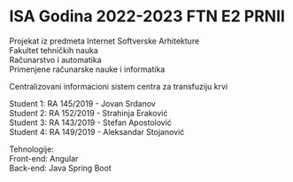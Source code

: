 # ISA Godina 2022-2023 FTN E2 PRNII  
Projekat iz predmeta Internet Softverske Arhitekture  
Fakultet tehničkih nauka  
Računarstvo i automatika  
Primenjene računarske nauke i informatika  
   
Centralizovani informacioni sistem centra za transfuziju krvi   

Student 1: RA 145/2019 - Jovan Srdanov  
Student 2: RA 152/2019 - Strahinja Eraković   
Student 3: RA 143/2019 - Stefan Apostolović  
Student 4: RA 149/2019 - Aleksandar Stojanović  

Tehnologije:   
Front-end: Angular  
Back-end: Java Spring Boot  

